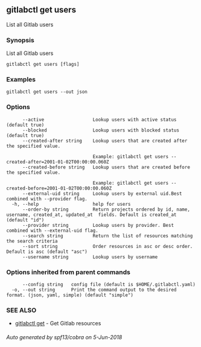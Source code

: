 ## gitlabctl get users

List all Gitlab users

### Synopsis

List all Gitlab users

```
gitlabctl get users [flags]
```

### Examples

```
gitlabctl get users --out json
```

### Options

```
      --active                  Lookup users with active status (default true)
      --blocked                 Lookup users with blocked status (default true)
      --created-after string    Lookup users that are created after the specified value.
                                
                                Example: gitlabctl get users --created-after=2001-01-02T00:00:00.060Z
      --created-before string   Lookup users that are created before the specified value.
                                
                                Example: gitlabctl get users --created-before=2001-01-02T00:00:00.060Z
      --external-uid string     Lookup users by external uid.Best combined with --provider flag.
  -h, --help                    help for users
      --order-by string         Return projects ordered by id, name, username, created_at, updated_at  fields. Default is created_at (default "id")
      --provider string         Lookup users by provider. Best combined with --external-uid flag.
      --search string           Return the list of resources matching the search criteria
      --sort string             Order resources in asc or desc order. Default is asc (default "asc")
      --username string         Lookup users by username
```

### Options inherited from parent commands

```
      --config string   config file (default is $HOME/.gitlabctl.yaml)
  -o, --out string      Print the command output to the desired format. (json, yaml, simple) (default "simple")
```

### SEE ALSO

* [gitlabctl get](gitlabctl_get.md)	 - Get Gitlab resources

###### Auto generated by spf13/cobra on 5-Jun-2018
